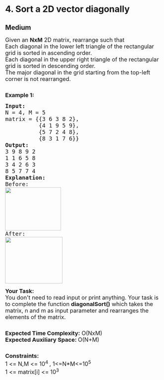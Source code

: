 # 4. Sort a 2D vector diagonally
## Medium 
<div class="problem-statement">
                <p></p><p><span style="font-size:18px">Given an <strong>NxM</strong> 2D matrix, rearrange such that&nbsp;<br>
Each diagonal in the lower left triangle of the rectangular grid is sorted in ascending order.&nbsp;<br>
Each diagonal in the upper right triangle of the rectangular grid is sorted in descending order.&nbsp;<br>
The major diagonal in the grid starting from the top-left corner is not rearranged.&nbsp;</span></p>

<p><br>
<strong><span style="font-size:18px">Example 1:</span></strong></p>

<pre><span style="font-size:18px"><strong>Input:</strong>
N = 4, M = 5 
matrix = {{3 6 3 8 2},
          {4 1 9 5 9},
          {5 7 2 4 8},
          {8 3 1 7 6}}
<strong>Output:</strong>
3 9 8 9 2
1 1 6 5 8
3 4 2 6 3
8 5 7 7 4
<strong>Explanation:</strong></span>
<span style="font-size:18px">Before:
<img alt="" src="https://media.geeksforgeeks.org/wp-content/cdn-uploads/20201012182216/after1.png" style="height:139px; width:180px" class="img-responsive"></span>
<span style="font-size:18px">After:
<img alt="" src="https://media.geeksforgeeks.org/wp-content/cdn-uploads/20201012182218/before.png" style="height:150px; width:185px" class="img-responsive"></span></pre>

<p><span style="font-size:18px"><strong>Your Task:</strong><br>
You don't need to read input or print anything. Your task is to complete the function <strong>diagonalSort()</strong> which takes the matrix, n and m as input parameter and rearranges the elements of the matrix.</span></p>

<p><br>
<span style="font-size:18px"><strong>Expected Time Complexity:</strong> O(NxM)<br>
<strong>Expected Auxiliary Space: </strong>O(N+M)</span></p>

<p><br>
<span style="font-size:18px"><strong>Constraints:</strong><br>
1 &lt;= N,M &lt;= 10<sup>4&nbsp;</sup>,&nbsp;1&lt;=N*M&lt;=10<sup>5</sup><br>
1 &lt;= matrix[i] &lt;= 10<sup>3</sup></span></p>
 <p></p>
            </div>